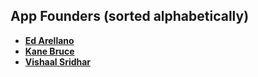 App Founders (sorted alphabetically)
-------------------------------------
* **[Ed Arellano](https://github.com/)**
* **[Kane Bruce](https://github.com/csm-kb)**
* **[Vishaal Sridhar](https://github.com/)**
